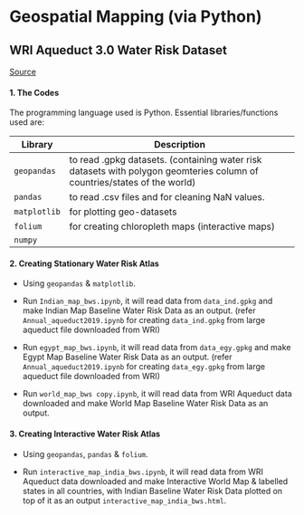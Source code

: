 # Geospatial Mapping (via Python)

## WRI Aqueduct 3.0 Water Risk Dataset 

[Source](https://www.wri.org/data/aqueduct-global-maps-30-data)

#### 1. The Codes

The programming language used is Python. Essential libraries/functions used are:

| Library  | Description |
|-------------|-----|
|`geopandas`| to read .gpkg datasets. (containing water risk datasets with polygon geomteries column of countries/states of the world)|  
|`pandas`| to read .csv files and for cleaning NaN values.|  
|`matplotlib`| for plotting geo-datasets|  
|`folium`| for creating chloropleth maps (interactive maps)|  
|`numpy`| |  

#### 2. Creating Stationary Water Risk Atlas 

* Using `geopandas` & `matplotlib`.

* Run `Indian_map_bws.ipynb`, it will read data from `data_ind.gpkg` and make Indian Map Baseline Water Risk Data as an output. (refer `Annual_aqueduct2019.ipynb` for creating `data_ind.gpkg` from large aqueduct file downloaded from WRI)

* Run `egypt_map_bws.ipynb`, it will read data from `data_egy.gpkg` and make Egypt Map Baseline Water Risk Data as an output. (refer `Annual_aqueduct2019.ipynb` for creating `data_egy.gpkg` from large aqueduct file downloaded from WRI)

* Run `world_map_bws copy.ipynb`, it will read data from WRI Aqueduct data downloaded and make World Map Baseline Water Risk Data as an output.


#### 3. Creating Interactive Water Risk Atlas 

* Using `geopandas`, `pandas` & `folium`.

* Run `interactive_map_india_bws.ipynb`, it will read data from WRI Aqueduct data downloaded and make Interactive World Map & labelled states in all countries, with Indian Baseline Water Risk Data plotted on top of it as an output `interactive_map_india_bws.html`.




